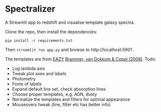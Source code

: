 # Spectralizer

A Streamlit app to redshift and visualise template galaxy spectra.

Clone the repo, then install the dependencies:

`pip install -r requirements.txt`

Then `streamlit run app.py` and browse to http://localhost:5901 .

The templates are from [EAZY](https://github.com/gbrammer/eazy-photoz) [Brammer, van Dokkum & Coppi (2008)](http://adsabs.harvard.edu/abs/2008ApJ...686.1503B).
Todo:

- Log lambda axis
- Tweak plot axes and labels
- Photometry
- Fonts of labels
- Expand default line set, check absorption lines
- Choose proper templates, e.g. AGN, dusty
- Normalize the templates and filters for optimal appearance
- Mouseovers tweak (line, filter etc has better info)


